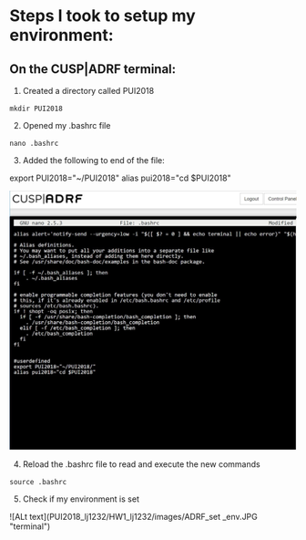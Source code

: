 # Steps I took to setup my environment:

## On the CUSP|ADRF terminal:

1. Created a directory called PUI2018
```
mkdir PUI2018
```
2. Opened my .bashrc file
```
nano .bashrc
```
3. Added the following to end of the file:

export PUI2018="~/PUI2018"
alias pui2018="cd $PUI2018"

![ALt text](../HW1_lj1232/images/ADRF_ljaber_.bashrc.jpg ".bashrc file")

4. Reload the .bashrc file to read and execute the new commands

```
source .bashrc
```
5. Check if my environment is set

![ALt text](PUI2018_lj1232/HW1_lj1232/images/ADRF_set _env.JPG "terminal")

      
    

